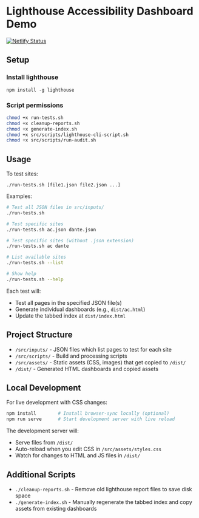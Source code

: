 # Lighthouse Accessibility Dashboard Demo

[![Netlify Status](https://api.netlify.com/api/v1/badges/260580f8-e801-48d5-a6e7-13b46ae89211/deploy-status)](https://app.netlify.com/sites/em-accessibility-dash/deploys)

## Setup

### Install lighthouse

`npm install -g lighthouse`

### Script permissions

```bash
chmod +x run-tests.sh
chmod +x cleanup-reports.sh
chmod +x generate-index.sh
chmod +x src/scripts/lighthouse-cli-script.sh 
chmod +x src/scripts/run-audit.sh
```

## Usage

To test sites:

`./run-tests.sh [file1.json file2.json ...]`

Examples:

```bash
# Test all JSON files in src/inputs/
./run-tests.sh

# Test specific sites
./run-tests.sh ac.json dante.json

# Test specific sites (without .json extension)
./run-tests.sh ac dante

# List available sites
./run-tests.sh --list

# Show help
./run-tests.sh --help
```

Each test will:
- Test all pages in the specified JSON file(s)
- Generate individual dashboards (e.g., `dist/ac.html`)
- Update the tabbed index at `dist/index.html`

## Project Structure

- `/src/inputs/` - JSON files which list pages to test for each site
- `/src/scripts/` - Build and processing scripts  
- `/src/assets/` - Static assets (CSS, images) that get copied to `/dist/`
- `/dist/` - Generated HTML dashboards and copied assets

## Local Development

For live development with CSS changes:

```bash
npm install        # Install browser-sync locally (optional)
npm run serve      # Start development server with live reload
```

The development server will:
- Serve files from `/dist/` 
- Auto-reload when you edit CSS in `/src/assets/styles.css`
- Watch for changes to HTML and JS files in `/dist/`

## Additional Scripts

- `./cleanup-reports.sh` - Remove old lighthouse report files to save disk space
- `./generate-index.sh` - Manually regenerate the tabbed index and copy assets from existing dashboards